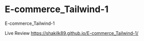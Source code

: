 # E-commerce_Tailwind-1
 E-commerce_Tailwind-1

Live Review
https://shakilk89.github.io/E-commerce_Tailwind-1/
